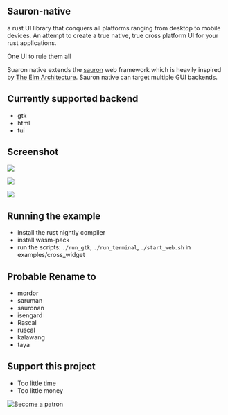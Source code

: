 ## Sauron-native
a rust UI library that conquers all platforms ranging from desktop to mobile devices.
An attempt to create a true native, true cross platform UI for your rust applications.

One UI to rule them all

Suaron native extends the [sauron](https://github.com/ivanceras/sauron) web framework
which is heavily inspired by [The Elm Architecture](https://guide.elm-lang.org/architecture/).
Sauron native can target multiple GUI backends.

## Currently supported backend
- gtk
- html
- tui

## Screenshot

![](https://raw.githubusercontent.com/ivanceras/sauron-native/master/assets/sauron-native-gtk.png)


![](https://raw.githubusercontent.com/ivanceras/sauron-native/master/assets/sauron-native-html.png)


![](https://raw.githubusercontent.com/ivanceras/sauron-native/master/assets/sauron-native-tui.png)

## Running the example
- install the rust nightly compiler
- install wasm-pack
- run the scripts: `./run_gtk`, `./run_terminal`, `./start_web.sh` in examples/cross_widget


## Probable Rename to
 - mordor
 - saruman
 - sauronan
 - isengard
 - Rascal
 - ruscal
 - kalawang
 - taya



## Support this project
- Too little time
- Too little money

 [![Become a patron](https://c5.patreon.com/external/logo/become_a_patron_button.png)](https://www.patreon.com/ivanceras)
